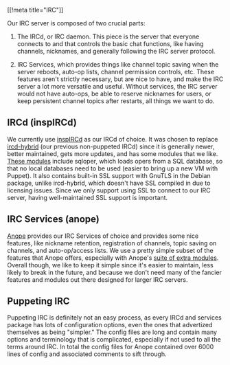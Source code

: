 [[!meta title="IRC"]]

Our IRC server is composed of two crucial parts:

1. The IRCd, or IRC daemon. This piece is the server that everyone connects to
   and that controls the basic chat functions, like having channels, nicknames,
   and generally following the IRC server protocol.

2. IRC Services, which provides things like channel topic saving when the
   server reboots, auto-op lists, channel permission controls, etc. These
   features aren't strictly necessary, but are nice to have, and make the IRC
   server a lot more versatile and useful.  Without services, the IRC server
   would not have auto-ops, be able to reserve nicknames for users, or keep
   persistent channel topics after restarts, all things we want to do.


## IRCd (inspIRCd)

We currently use [inspIRCd][inspircd] as our IRCd of choice. It was chosen to
replace [ircd-hybrid][ircd-hybrid] (our previous non-puppeted IRCd) since it is
generally newer, better maintained, gets more updates, and has some modules
that we like. [These modules][inspircd-modules] include sqloper, which loads
opers from a SQL database, so that no local databases need to be used (easier
to bring up a new VM with Puppet). It also contains built-in SSL support with
GnuTLS in the Debian package, unlike ircd-hybrid, which doesn't have SSL
compiled in due to licensing issues. Since we only support using SSL to connect
to our IRC server, having well-maintained SSL support is important.

[inspircd]: http://www.inspircd.org
[ircd-hybrid]: http://www.ircd-hybrid.org
[inspircd-modules]: https://wiki.inspircd.org/2.0/Modules


## IRC Services (anope)

[Anope][anope] provides our IRC Services of choice and provides some nice
features, like nickname retention, registration of channels, topic saving on
channels, and auto-op/access lists. We use a pretty simple subset of the
features that Anope offers, especially with Anope's [suite of extra
modules][anope-modules]. Overall though, we like to keep it simple since it's
easier to maintain, less likely to break in the future, and because we don't
need many of the fancier features and modules out there designed for larger IRC
servers.

[anope]: https://www.anope.org
[anope-modules]: https://modules.anope.org


## Puppeting IRC

Puppeting IRC is definitely not an easy process, as every IRCd and services
package has lots of configuration options, even the ones that advertized
themselves as being "simpler." The config files are long and contain many
options and terminology that is complicated, especially if not used to all the
terms around IRC. In total the config files for Anope contained over 6000 lines
of config and associated comments to sift through.
